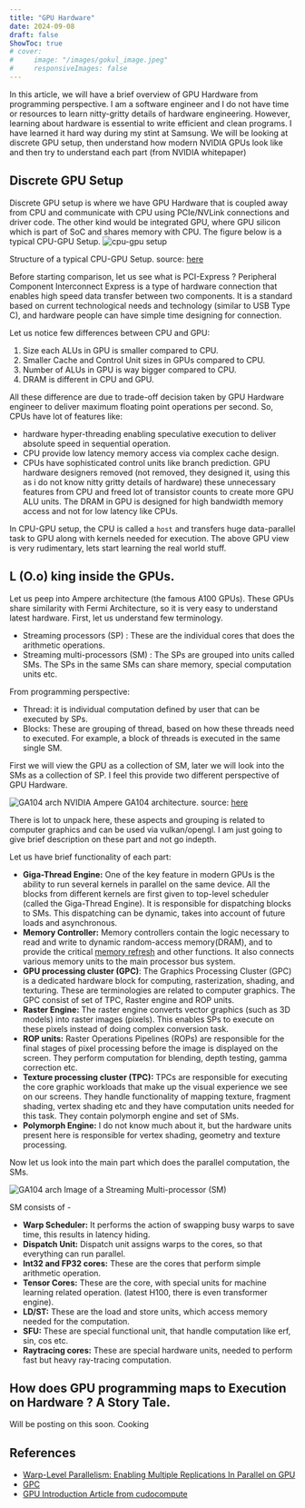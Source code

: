 ```yaml
---
title: "GPU Hardware"
date: 2024-09-08
draft: false
ShowToc: true
# cover:
#     image: "/images/gokul_image.jpeg"
#     responsiveImages: false
---
```


In this article, we will have a brief overview of GPU Hardware from programming perspective. I am a software engineer and I do not have time or resources to learn nitty-gritty details of hardware engineering. However, learning about hardware is essential to write efficient and clean programs. I have learned it hard way during my stint at Samsung. We will be looking at discrete GPU setup, then understand how modern NVIDIA GPUs look like and then try to understand each part (from NVIDIA whitepaper)

## Discrete GPU Setup

Discrete GPU setup is where we have GPU Hardware that is coupled away from CPU and communicate with CPU using PCIe/NVLink connections and driver code. The other kind would be integrated GPU, where GPU silicon which is part of SoC and shares memory with CPU. The figure below is a typical CPU-GPU Setup. 
![cpu-gpu setup](/images/d00e8d044fecd4049f9a13cd274bf399.png)

Structure of a typical CPU-GPU Setup.
source: [here](https://enccs.github.io/gpu-programming/2-gpu-ecosystem/)

Before starting comparison, let us see what is PCI-Express ? Peripheral Component Interconnect Express is a type of hardware connection that enables high speed data transfer between two components. It is a standard based on current technological needs and technology (similar to USB Type C), and hardware people can have simple time designing for connection.

Let us notice few differences between CPU and GPU:
1. Size each ALUs in GPU is smaller compared to CPU.
2. Smaller Cache and Control Unit sizes in GPUs compared to CPU.
3. Number of ALUs in GPU is way bigger compared to CPU.
4. DRAM is different in CPU and GPU.

All these difference are due to trade-off decision taken by GPU Hardware engineer to deliver maximum floating point operations per second. So, CPUs have lot of features like:
- hardware hyper-threading enabling speculative execution to deliver absolute speed in sequential operation.
- CPU provide low latency memory access via complex cache design.
- CPUs have sophisticated control units like branch prediction.
GPU hardware designers removed (not removed, they designed it, using this as i do not know nitty gritty details of hardware) these unnecessary features from CPU and freed lot of transistor counts to create more GPU ALU units. The DRAM in GPU is designed for high bandwidth memory access and not for low latency like CPUs.

In CPU-GPU setup, the CPU is called a `host` and transfers huge data-parallel task to GPU along with kernels needed for execution. The above GPU view is very rudimentary, lets start learning the real world stuff.

## L (O.o) king inside the GPUs.

Let us peep into Ampere architecture (the famous A100 GPUs). These GPUs share similarity with Fermi Architecture, so it is very easy to understand latest hardware. First, let us understand few terminology.
- Streaming processors (SP) : These are the individual cores that does the arithmetic operations.
- Streaming multi-processors (SM) : The SPs are grouped into units called SMs. The SPs in the same SMs can share memory, special computation units etc.

From programming perspective:
- Thread: it is individual computation defined by user that can be executed by SPs.
- Blocks: These are grouping of thread, based on how these threads need to executed. For example, a block of threads is executed in the same single SM.

First we will view the GPU as a collection of SM, later we will look into the SMs as a collection of SP. I feel this provide two different perspective of GPU Hardware.

![GA104 arch](/images/04bfd9cad039e9686b64c209b69de47f.png)
NVIDIA Ampere GA104 architecture.
source: [here](https://wolfadvancedtechnology.com/articles/nvidia-gpu-architecture)

There is lot to unpack here, these aspects and grouping is related to computer graphics and can be used via vulkan/opengl. I am just going to give brief description on these part and not go indepth.

Let us have brief functionality of each part:
- **Giga-Thread Engine:** One of the key feature in modern GPUs is the ability to run several kernels in parallel on the same device. All the blocks from different kernels are first given to top-level scheduler (called the Giga-Thread Engine). It is responsible for dispatching blocks to SMs. This dispatching can be dynamic, takes into account of future loads and asynchronous.
- **Memory Controller:** Memory controllers contain the logic necessary to read and write to dynamic random-access memory(DRAM), and to provide the critical [memory refresh](https://en.wikipedia.org/wiki/Memory_refresh "Memory refresh") and other functions. It also connects various memory units to the main processor bus system.
- **GPU processing cluster (GPC)**: The Graphics Processing Cluster (GPC) is a dedicated hardware block for computing, rasterization, shading, and texturing. These are terminologies are related to computer graphics. The GPC consist of set of TPC, Raster engine and ROP units.
- **Raster Engine:** The raster engine converts vector graphics (such as 3D models) into raster images (pixels). This enables SPs to execute on these pixels instead of doing complex conversion task.
- **ROP units:** Raster Operations Pipelines (ROPs) are responsible for the final stages of pixel processing before the image is displayed on the screen. They perform computation for blending, depth testing, gamma correction etc.
- **Texture processing cluster (TPC):** TPCs are responsible for executing the core graphic workloads that make up the visual experience we see on our screens. They handle functionality of mapping texture, fragment shading, vertex shading etc and they have computation units needed for this task. They contain polymorph engine and set of SMs.
- **Polymorph Engine:** I do not know much about it, but the hardware units present here is responsible for vertex shading, geometry and texture processing.

Now let us look into the main part which does the parallel computation, the SMs.

![GA104 arch](/images/3ac4a2114f22737e9e50effeeda8efec.png)
Image of a Streaming Multi-processor (SM)

SM consists of - 
- **Warp Scheduler:** It performs the action of swapping busy warps to save time, this results in latency hiding. 
- **Dispatch Unit:** Dispatch unit assigns warps to the cores, so that everything can run parallel.
- **Int32 and FP32 cores:** These are the cores that perform simple arithmetic operation. 
- **Tensor Cores:** These are the core, with special units for machine learning related operation. (latest H100, there is even transformer engine).
- **LD/ST:** These are the load and store units, which access memory needed for the computation.
- **SFU:** These are special functional unit, that handle computation like erf, sin, cos etc.
- **Raytracing cores:** These are special hardware units, needed to perform fast but heavy ray-tracing computation.

## How does GPU programming maps to Execution on Hardware ? A Story Tale.

Will be posting on this soon. Cooking 

## References
- [Warp-Level Parallelism: Enabling Multiple Replications In Parallel on GPU](https://arxiv.org/abs/1501.01405)
- [GPC](https://developer.ridgerun.com/wiki/index.php/Xavier/Processors/GPU/Description#Graphics_Processing_Cluster)
- [GPU Introduction Article from cudocompute](https://www.cudocompute.com/blog/a-beginners-guide-to-nvidia-gpus)
